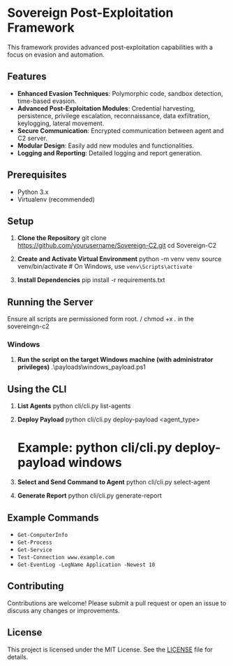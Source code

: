 # Sovereign Post-Exploitation Framework

This framework provides advanced post-exploitation capabilities with a focus on evasion and automation.

## Features

- **Enhanced Evasion Techniques**: Polymorphic code, sandbox detection, time-based evasion.
- **Advanced Post-Exploitation Modules**: Credential harvesting, persistence, privilege escalation, reconnaissance, data exfiltration, keylogging, lateral movement.
- **Secure Communication**: Encrypted communication between agent and C2 server.
- **Modular Design**: Easily add new modules and functionalities.
- **Logging and Reporting**: Detailed logging and report generation.


## Prerequisites
- Python 3.x
- Virtualenv (recommended)

## Setup

1. **Clone the Repository**
   git clone https://github.com/yourusername/Sovereign-C2.git
   cd Sovereign-C2

2. **Create and Activate Virtual Environment**
   python -m venv venv
   source venv/bin/activate  # On Windows, use `venv\Scripts\activate`

3. **Install Dependencies**
   pip install -r requirements.txt

## Running the Server

Ensure all scripts are permissioned form root. /  chmod +x *.* in the sovereingn-c2

### Windows

1. **Run the script on the target Windows machine (with administrator privileges)**
   .\payloads\windows_payload.ps1

## Using the CLI

1. **List Agents**
   python cli/cli.py list-agents

2. **Deploy Payload**
   python cli/cli.py deploy-payload <agent_type>
   # Example: python cli/cli.py deploy-payload windows

3. **Select and Send Command to Agent**
   python cli/cli.py select-agent <AgentID>

4. **Generate Report**
   python cli/cli.py generate-report

## Example Commands

- `Get-ComputerInfo`
- `Get-Process`
- `Get-Service`
- `Test-Connection www.example.com`
- `Get-EventLog -LogName Application -Newest 10`

## Contributing
Contributions are welcome! Please submit a pull request or open an issue to discuss any changes or improvements.

## License
This project is licensed under the MIT License. See the [LICENSE](LICENSE) file for details.
